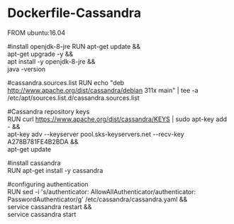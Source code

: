# Dockerfile-Cassandra

FROM ubuntu:16.04

#install openjdk-8-jre
RUN apt-get update && \
    apt-get upgrade -y && \
    apt install -y openjdk-8-jre && \
    java -version
    
#cassandra.sources.list 
RUN echo "deb http://www.apache.org/dist/cassandra/debian 311x main" | tee -a /etc/apt/sources.list.d/cassandra.sources.list
    
#Cassandra repository keys   
RUN curl https://www.apache.org/dist/cassandra/KEYS | sudo apt-key add -  && \
    apt-key adv --keyserver pool.sks-keyservers.net --recv-key A278B781FE4B2BDA && \
    apt-get update    
    
#install cassandra    
RUN apt-get install -y cassandra    
    
#configuring authentication  
RUN sed -i 's/authenticator: AllowAllAuthenticator/authenticator: PasswordAuthenticator/g' /etc/cassandra/cassandra.yaml && \
    service cassandra restart && \
    service cassandra start
